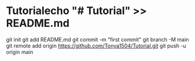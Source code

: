# Tutorialecho "# Tutorial" >> README.md
git init
git add README.md
git commit -m "first commit"
git branch -M main
git remote add origin https://github.com/Tonya1504/Tutorial.git
git push -u origin main
